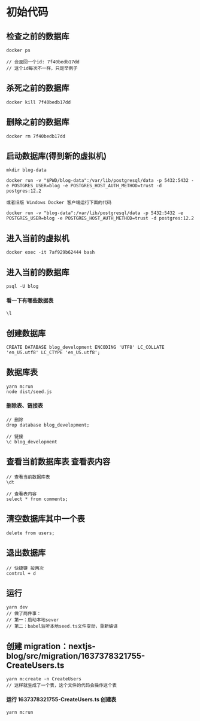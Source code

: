 # 初始代码

## 检查之前的数据库
```
docker ps

// 会返回一个id: 7f40bedb17dd
// 这个id每次不一样，只是举例子
```

## 杀死之前的数据库
```
docker kill 7f40bedb17dd
```

## 删除之前的数据库
```
docker rm 7f40bedb17dd
```

## 启动数据库(得到新的虚拟机)
```
mkdir blog-data

docker run -v "$PWD/blog-data":/var/lib/postgresql/data -p 5432:5432 -e POSTGRES_USER=blog -e POSTGRES_HOST_AUTH_METHOD=trust -d postgres:12.2

或者旧版 Windows Docker 客户端运行下面的代码

docker run -v "blog-data":/var/lib/postgresql/data -p 5432:5432 -e POSTGRES_USER=blog -e POSTGRES_HOST_AUTH_METHOD=trust -d postgres:12.2
```

## 进入当前的虚拟机
```
docker exec -it 7af929b62444 bash
```

## 进入当前的数据库
```
psql -U blog
```

#### 看一下有哪些数据表
```
\l
```
## 创建数据库
```
CREATE DATABASE blog_development ENCODING 'UTF8' LC_COLLATE 'en_US.utf8' LC_CTYPE 'en_US.utf8';
```

## 数据库表
```
yarn m:run
node dist/seed.js
```


#### 删除表、链接表
```
// 删除
drop database blog_development;

// 链接
\c blog_development
```

## 查看当前数据库表 查看表内容
```
// 查看当前数据库表
\dt

// 查看表内容
select * from comments;
```
## 清空数据库其中一个表
```
delete from users;
```

## 退出数据库
```
// 快捷键 按两次
control + d
```

## 运行
```
yarn dev
// 做了两件事：
// 第一：启动本地sever
// 第二：babel监听本地seed.ts文件变动，重新编译
```

## 创建 migration：nextjs-blog/src/migration/1637378321755-CreateUsers.ts
```
yarn m:create -n CreateUsers
// 这样就生成了一个表，这个文件的代码会操作这个表
```

#### 运行 1637378321755-CreateUsers.ts 创建表
```
yarn m:run
```